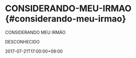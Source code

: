 # CONSIDERANDO-MEU-IRMAO {#considerando-meu-irmao}

CONSIDERANDO MEU IRMÃO

DESCONHECIDO

2017-07-21T17:00:00+09:00
